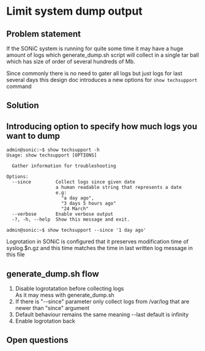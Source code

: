 # Limit system dump output

## Problem statement
If the SONiC system is running for quite some time it may have a huge amount of logs which generate_dump.sh script will collect in a single tar ball which has size of order of several hundreds of Mb.

Since commonly there is no need to gater all logs but just logs for last several days this design doc introduces a new options for ```show techsupport``` command

## Solution
## Introducing option to specify how much logs you want to dump

```
admin@sonic:~$ show techsupport -h
Usage: show techsupport [OPTIONS]

  Gather information for troubleshooting

Options:
  --since         Collect logs since given date
                  a human readable string that represents a date
                  e.g:
                    "a day ago",
                    "3 days 5 hours ago"
                    "24 March"
  --verbose       Enable verbose output
  -?, -h, --help  Show this message and exit.
```

```
admin@sonic:~$ show techsupport --since '1 day ago'
```

Logrotation in SONiC is configured that it preserves modification time of syslog.$n.gz and this time matches the time in last written log message in this file

## generate_dump.sh flow
1. Disable logrotatation before collecting logs<br>As it may mess with generate_dump.sh
2. If there is "--since" parameter only collect logs from /var/log that are newer than "since" argument
3. Default behaviour remains the same meaning --last default is infinity
4. Enable logrotation back

## Open questions
